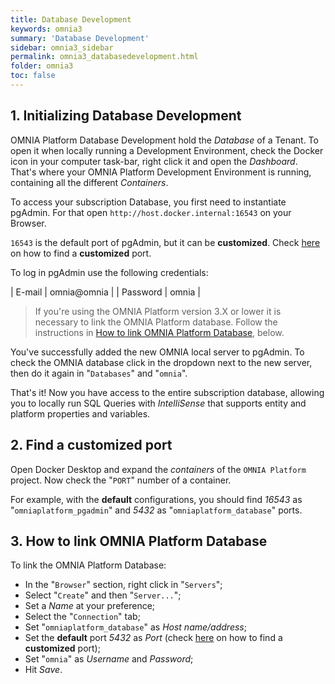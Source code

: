 ```yaml
---
title: Database Development
keywords: omnia3
summary: 'Database Development'
sidebar: omnia3_sidebar
permalink: omnia3_databasedevelopment.html
folder: omnia3
toc: false
---
```


## 1. Initializing Database Development

OMNIA Platform Database Development hold the _Database_ of a Tenant. To open it when locally running a Development Environment, check the Docker icon in your computer task-bar, right click it and open the _Dashboard_. That's where your OMNIA Platform Development Environment is running, containing all the different _Containers_.

To access your subscription Database, you first need to instantiate pgAdmin. For that open `http://host.docker.internal:16543` on your Browser.

`16543` is the default port of pgAdmin, but it can be **customized**. Check [here](#2-find-a-customized-port) on how to find a **customized** port.

To log in pgAdmin use the following credentials:

| E-mail | omnia@omnia |
| Password | omnia |

> If you're using the OMNIA Platform version 3.X or lower it is necessary to link the OMNIA Platform database. Follow the instructions in [How to link OMNIA Platform Database](#3-how-to-link-omnia-platform-database), below.

You've successfully added the new OMNIA local server to pgAdmin. To check the OMNIA database click in the dropdown next to the new server, then do it again in "`Databases`" and "`omnia`".

That's it! Now you have access to the entire subscription database, allowing you to locally run SQL Queries with _IntelliSense_ that supports entity and platform properties and variables.

## 2. Find a customized port

Open Docker Desktop and expand the _containers_ of the `OMNIA Platform` project. Now check the "`PORT`" number of a container.

For example, with the **default** configurations, you should find _16543_ as "`omniaplatform_pgadmin`" and _5432_ as "`omniaplatform_database`" ports.

## 3. How to link OMNIA Platform Database

To link the OMNIA Platform Database:

- In the "`Browser`" section, right click in "`Servers`";
- Select "`Create`" and then "`Server...`";
- Set a _Name_ at your preference;
- Select the "`Connection`" tab;
- Set "`omniaplatform_database`" as _Host name/address_;
- Set the **default** port _5432_ as _Port_ (check [here](#2-find-a-customized-port) on how to find a **customized** port);
- Set "`omnia`" as _Username_ and _Password_;
- Hit _Save_.
